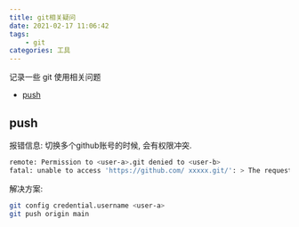 ```yaml
---
title: git相关疑问
date: 2021-02-17 11:06:42
tags:
    - git
categories: 工具
---
```


记录一些 git 使用相关问题

<!-- more -->

- [push](#push)

## push

报错信息: 切换多个github账号的时候, 会有权限冲突.

```zsh
remote: Permission to <user-a>.git denied to <user-b>
fatal: unable to access 'https://github.com/ xxxxx.git/': > The requested URL returned error: 403
```

解决方案:

```zsh
git config credential.username <user-a>
git push origin main
```